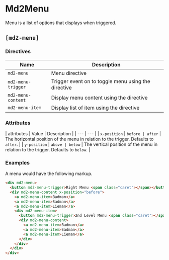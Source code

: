 # Md2Menu
Menu is a list of options that displays when triggered.

## `[md2-menu]`
### Directives

| Name | Description |
| --- | --- |
| `md2-menu` | Menu directive |
| `md2-menu-trigger` | Trigger event on to toggle menu using the directive |
| `md2-menu-content` | Display menu content using the directive |
| `md2-menu-item` | Display list of item using the directive |

### Attributes

| attributes | Value | Description |
| --- | --- |
| `x-position` | `before | after` | The horizontal position of the menu in relation to the trigger. Defaults to `after`. |
| `y-position` | `above | below` | The vertical position of the menu in relation to the trigger. Defaults to `below`. |

### Examples
A menu would have the following markup.
```html
<div md2-menu>
  <button md2-menu-trigger>Right Menu <span class="caret"></span></button>
  <div md2-menu-content x-position="before">
    <a md2-menu-item>Badman</a>
    <a md2-menu-item>Sadman</a>
    <a md2-menu-item>Lieman</a>
    <div md2-menu-item>
      <button md2-menu-trigger>2nd Level Menu <span class="caret"></span></button>
      <div md2-menu-content>
        <a md2-menu-item>Badman</a>
        <a md2-menu-item>Sadman</a>
        <a md2-menu-item>Lieman</a>
      </div>
    </div>
  </div>
</div>
```
